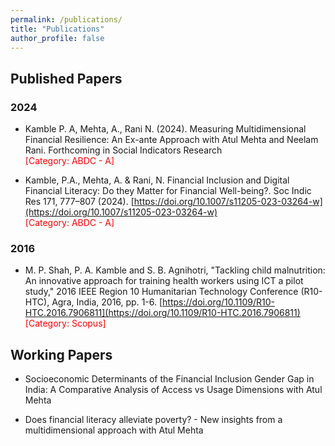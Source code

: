 ```yaml
---
permalink: /publications/
title: "Publications"
author_profile: false
---
```


## Published Papers

### 2024
- Kamble P. A, Mehta, A., Rani N. (2024). Measuring Multidimensional Financial Resilience: An Ex-ante Approach
with Atul Mehta and Neelam Rani. Forthcoming in Social Indicators Research \
<span style="color: red">[Category: ABDC - A]</span>

- Kamble, P.A., Mehta, A. & Rani, N. Financial Inclusion and Digital Financial Literacy: Do they Matter for Financial Well-being?. Soc Indic Res 171, 777–807 (2024). [https://doi.org/10.1007/s11205-023-03264-w](https://doi.org/10.1007/s11205-023-03264-w) \
<span style="color: red">[Category: ABDC - A]</span>

### 2016 

- M. P. Shah, P. A. Kamble and S. B. Agnihotri, "Tackling child malnutrition: An innovative approach for training health workers using ICT a pilot study," 2016 IEEE Region 10 Humanitarian Technology Conference (R10-HTC), Agra, India, 2016, pp. 1-6. [https://doi.org/10.1109/R10-HTC.2016.7906811](https://doi.org/10.1109/R10-HTC.2016.7906811) \
<span style="color: red">[Category: Scopus]</span>


## Working Papers
- Socioeconomic Determinants of the Financial Inclusion Gender Gap in India: A Comparative Analysis of Access vs Usage Dimensions with Atul Mehta 


- Does financial literacy alleviate poverty? - New insights from  a multidimensional approach with Atul Mehta 


